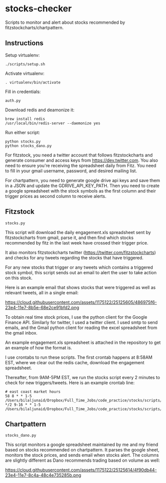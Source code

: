 # stocks-checker
Scripts to monitor and alert about stocks recommended by fitzstockcharts/chartpattern.

## Instructions

Setup virtualenv:

    ./scripts/setup.sh
    
Activate virtualenv:

    . virtualenv/bin/activate
    
Fill in credentials:

    auth.py
    
Download redis and deamonize it:

    brew install redis
    /usr/local/bin/redis-server --daemonize yes

Run either script:

    python stocks.py
    python stocks_dano.py

For fitzstock, you need a twitter account that follows fitzstockcharts and generate consumer and access keys from https://dev.twitter.com. You also need to ensure you're receiving the spreadsheet daily from Fitz. You need to fill in your gmail username, password, and desired mailing list.

For chartpattern, you need to generate google drive api keys and save them in a JSON and update the GDRIVE_API_KEY_PATH. Then you need to create a google spreadsheet with the stock symbols as the first column and their trigger prices as second column to receive alerts.
   
## Fitzstock

    stocks.py

This script will download the daily engagement.xls spreadsheet sent by fitzstockcharts from gmail, parse it, and then find which stocks recommended by fitz in the last week have crossed their trigger price.

It also monitors fitzstockcharts twitter (https://twitter.com/fitzstockcharts) and checks for any tweets regarding the stocks that have triggered.

For any new stocks that trigger or any tweets which contains a triggered stock symbol, this script sends out an email to alert the user to take action on this stock.

Here is an example email that shows stocks that were triggered as well as relevant tweets, all in a single email:

https://cloud.githubusercontent.com/assets/1175122/25125605/486975f6-23e4-11e7-8b5e-68e2ce91bfd2.png

To obtain real time stock prices, I use the python client for the Google Finance API. Similarly for twitter, I used a twitter client. I used smtp to send emails, and the Gmail python client for reading the excel spreadsheet from the gmail inbox.

An example engagement.xls spreadsheet is attached in the repository to get an example of how the format is.

I use crontabs to run these scripts. The first crontab happens at 8:58AM EST, where we clear out the redis cache, download the engagement spreadsheet. 

Thereafter, from 9AM-5PM EST, we run the stocks script every 2 minutes to check for new triggers/tweets. Here is an example crontab line:

```
# east coast market hours
58 8 * * 1-5 /Users/bilaljunaid/Dropbox/Full_Time_Jobs/code_practice/stocks/scripts/start_day.sh
*/2 9-16 * * 1-5 /Users/bilaljunaid/Dropbox/Full_Time_Jobs/code_practice/stocks/scripts/stocks.sh
```

## Chartpattern

    stocks_dano.py
    
This script monitors a google spreadsheet maintained by me and my friend based on stocks recommended on chartpattern. It parses the google sheet, monitors the stock prices, and sends email when stocks alert. The columns are slightly different as Dano recommends trading based on volume as well:

https://cloud.githubusercontent.com/assets/1175122/25125614/4f90db44-23e4-11e7-8c4a-48c4e735285b.png
